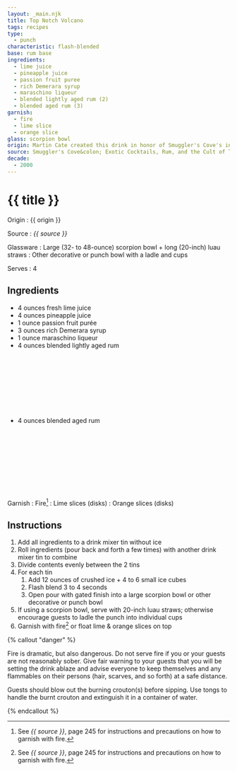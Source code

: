 ```yaml
---
layout: _main.njk
title: Top Notch Volcano
tags: recipes
type:
  - punch
characteristic: flash-blended
base: rum base
ingredients:
  - lime juice
  - pineapple juice
  - passion fruit puree
  - rich Demerara syrup
  - maraschino liqueur
  - blended lightly aged rum (2)
  - blended aged rum (3)
garnish:
  - fire
  - lime slice
  - orange slice
glass: scorpion bowl
origin: Martin Cate created this drink in honor of Smuggler's Cove's interior designer, Ignacio "Notch" Gonzalez.
source: Smuggler's Cove&colon; Exotic Cocktails, Rum, and the Cult of Tiki
decade:
  - 2000
---
```

<!-- markdownlint-disable MD025 -->
# {{ title }}
<!-- markdownlint-disable MD025 -->

Origin
  : {{ origin }}

Source
  : <cite>{{ source }}</cite>

Glassware
  : Large (32- to 48-ounce) scorpion bowl + long (20-inch) luau straws
  : Other decorative or punch bowl with a ladle and cups

Serves
  : 4

## Ingredients

* 4 ounces fresh lime juice
* 4 ounces pineapple juice
* 1 ounce passion fruit purée
* 3 ounces rich Demerara syrup
* 1 ounce maraschino liqueur
* 4 ounces blended lightly aged rum<icon-l space="1em" class="bigger" label="(2)"><span class="with-icon"><svg class="icon"><use href="/assets/images/icons/circle-2.svg#circle-2"></use></svg></span></icon-l>
* 4 ounces blended aged rum<icon-l space="1em" class="bigger" label="(3)"><span class="with-icon"><svg class="icon"><use href="/assets/images/icons/circle-3.svg#circle-3"></use></svg></span></icon-l>

Garnish
  : Fire[^1]
  : Lime slices (disks)
  : Orange slices (disks)

## Instructions

1. Add all ingredients to a drink mixer tin without ice
2. Roll ingredients (pour back and forth a few times) with another drink mixer tin to combine
3. Divide contents evenly between the 2 tins
4. For each tin
   1. Add 12 ounces of crushed ice + 4 to 6 small ice cubes
   2. Flash blend 3 to 4 seconds
   3. Open pour with gated finish into a large scorpion bowl or other decorative or punch bowl
5. If using a scorpion bowl, serve with 20-inch luau straws; otherwise encourage guests to ladle the punch into individual cups
6. Garnish with fire[^1] or float lime & orange slices on top

[^1]: See <cite>{{ source }}</cite>, page 245 for instructions and precautions on how to garnish with fire.

<!-- markdownlint-disable MD012 -->
{% callout "danger" %}
<!-- markdownlint-enable MD012 -->

  Fire is dramatic, but also dangerous. Do not serve fire if you or your guests are not reasonably sober. Give fair warning to your guests that you will be setting the drink ablaze and advise everyone to keep themselves and any flammables on their persons (hair, scarves, and so forth) at a safe distance.

  Guests should blow out the burning crouton(s) before sipping. Use tongs to handle the burnt crouton and extinguish it in a container of water.

{% endcallout %}
